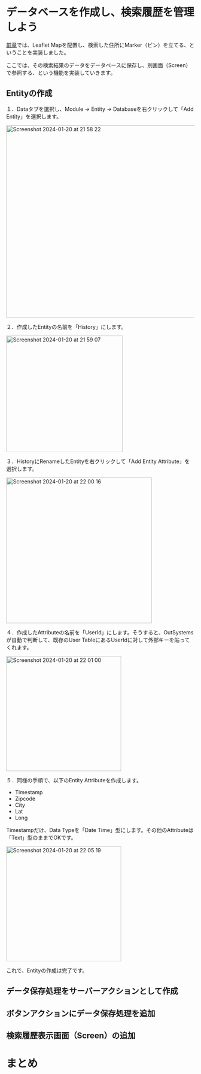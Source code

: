 # データベースを作成し、検索履歴を管理しよう
[前章](https://github.com/taijihagino/low-code-dev/blob/main/OutSystems/%E3%83%81%E3%83%A5%E3%83%BC%E3%83%88%E3%83%AA%E3%82%A2%E3%83%AB/6.%20Leaflet%20Map%E3%82%92%E4%BD%BF%E3%81%A3%E3%81%9F%E5%9C%B0%E5%9B%B3%E3%82%A2%E3%83%97%E3%83%AA.md)では、Leaflet Mapを配置し、検索した住所にMarker（ピン）を立てる、ということを実装しました。

ここでは、その検索結果のデータをデータベースに保存し、別画面（Screen）で参照する、という機能を実装していきます。

## Entityの作成
１．Dataタブを選択し、Module → Entity → Databaseを右クリックして「Add Entity」を選択します。

<img width="514" alt="Screenshot 2024-01-20 at 21 58 22" src="https://github.com/taijihagino/low-code-dev/assets/12064399/36ffa3d7-8795-42b9-8ed6-88c5bd088fcd">


２．作成したEntityの名前を「History」にします。

<img width="311" alt="Screenshot 2024-01-20 at 21 59 07" src="https://github.com/taijihagino/low-code-dev/assets/12064399/86809aa7-a664-47f2-9252-c47bea9d907b">


３．HistoryにRenameしたEntityを右クリックして「Add Entity Attribute」を選択します。

<img width="389" alt="Screenshot 2024-01-20 at 22 00 16" src="https://github.com/taijihagino/low-code-dev/assets/12064399/1f4caad6-ae4b-4fdf-8f4c-ce89c297e013">


４．作成したAttributeの名前を「UserId」にします。そうすると、OutSystemsが自動で判断して、既存のUser TableにあるUserIdに対して外部キーを貼ってくれます。

<img width="307" alt="Screenshot 2024-01-20 at 22 01 00" src="https://github.com/taijihagino/low-code-dev/assets/12064399/0bc23ff6-564e-4698-9f58-ac61b88c8425">


５．同様の手順で、以下のEntity Attributeを作成します。

- Timestamp
- Zipcode
- City
- Lat
- Long

Timestampだけ、Data Typeを「Date Time」型にします。その他のAttributeは「Text」型のままでOKです。

<img width="307" alt="Screenshot 2024-01-20 at 22 05 19" src="https://github.com/taijihagino/low-code-dev/assets/12064399/2f0c0f06-4887-4195-942b-f22bee768691">


これで、Entityの作成は完了です。

## データ保存処理をサーバーアクションとして作成


## ボタンアクションにデータ保存処理を追加


## 検索履歴表示画面（Screen）の追加


# まとめ
